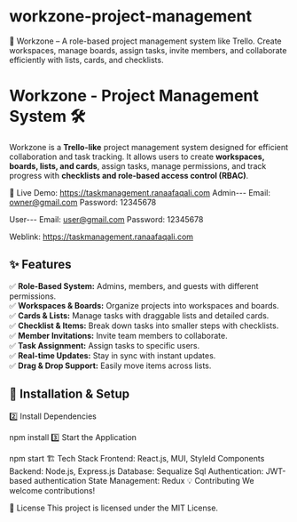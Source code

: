 # workzone-project-management
🚀 Workzone – A role-based project management system like Trello. Create workspaces, manage boards, assign tasks, invite members, and collaborate efficiently with lists, cards, and checklists.


# Workzone - Project Management System 🛠️

Workzone is a **Trello-like** project management system designed for efficient collaboration and task tracking. It allows users to create **workspaces, boards, lists, and cards**, assign tasks, manage permissions, and track progress with **checklists and role-based access control (RBAC)**.

🔗 Live Demo: https://taskmanagement.ranaafaqali.com
Admin--- 
Email: owner@gmail.com
Password: 12345678

User---
Email: user@gmail.com
Password: 12345678


Weblink: 
https://taskmanagement.ranaafaqali.com 

## ✨ Features

✅ **Role-Based System:** Admins, members, and guests with different permissions.  
✅ **Workspaces & Boards:** Organize projects into workspaces and boards.  
✅ **Cards & Lists:** Manage tasks with draggable lists and detailed cards.  
✅ **Checklist & Items:** Break down tasks into smaller steps with checklists.  
✅ **Member Invitations:** Invite team members to collaborate.  
✅ **Task Assignment:** Assign tasks to specific users.  
✅ **Real-time Updates:** Stay in sync with instant updates.  
✅ **Drag & Drop Support:** Easily move items across lists.  

## 🚀 Installation & Setup

2️⃣ Install Dependencies

npm install
3️⃣ Start the Application

npm start
🏗️ Tech Stack
Frontend: React.js, MUI, StyleId Components
Backend: Node.js, Express.js
Database: Sequalize Sql
Authentication: JWT-based authentication
State Management: Redux
💡 Contributing
We welcome contributions! 

📜 License
This project is licensed under the MIT License.
